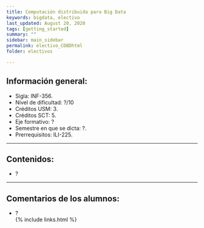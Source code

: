 ```yaml
---
title: Computación distribuida para Big Data 
keywords: bigdata, electivo
last_updated: August 20, 2020
tags: [getting_started]
summary: ""
sidebar: main_sidebar
permalink: electivo_CDBDhtml
folder: electivos

---
```


## Información general:

- Sigla: INF-356.
- Nivel de dificultad: ?/10
- Créditos USM: 3.
- Créditos SCT: 5.
- Eje formativo: ?
- Semestre en que se dicta: ?.
- Prerrequisitos: ILI-225.

---

## Contenidos:

- ?
---

## Comentarios de los alumnos:

- ?                           
{% include links.html %}
